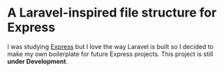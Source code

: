 # A Laravel-inspired file structure for Express

I was studying [Express](https://expressjs.com/) but I love the way Laravel is built so I decided to make my own boilerplate for future Express projects. This project is still **under Development**. 